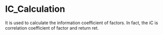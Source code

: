 # IC_Calculation
It is used to calculate the information coefficient of factors. 
In fact, the iC is correlation coefficient of factor and return ret.
